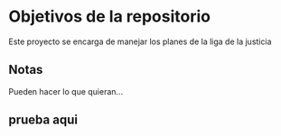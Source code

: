 # Objetivos de la repositorio

Este proyecto se encarga de manejar los planes de la liga de la justicia


## Notas
Pueden hacer lo que quieran...

## prueba aqui
